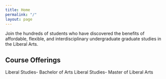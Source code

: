 ```yaml
---
title: Home
permalink: "/"
layout: page
---
```


Join the hundreds of students who have discovered the benefits of affordable, flexible, and interdisciplinary undergraduate graduate studies in the Liberal Arts.

## Course Offerings
Liberal Studies- Bachelor of Arts
Liberal Studies- Master of Liberal Arts
